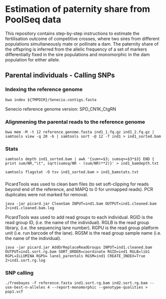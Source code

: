 # Estimation of paternity share from PoolSeq data

This repository contains step-by-step instructions to estimate the fertilisation outcome of competitive crosses, where two sires from different populations simultaneously mate or pollinate a dam. The paternity share of the offspring is inferred from the allelic frequency of a set of markers differentially fixed in the sire populations and monomorphic in the dam population for either allele. 



## Parental individuals - Calling SNPs



### Indexing the reference genome


```
bwa index ${TMPDIR}/Senecio.contigs.fasta
```

Senecio reference genome version: SPD_CN1K_CtgRN


### Alignmening the parental reads to the reference genome



```
bwa mem -M -t 12 reference_genome.fasta ind1_1.fq.gz ind1_2.fq.gz | samtools view -q 20 -b | samtools sort -@ 12 -T ind1 > ind1_sorted.bam
```

### Stats


```
samtools depth ind1_sorted.bam | awk '{sum+=$3; sumsq+=$3*$3} END { print sum/NR,"\t", sqrt(sumsq/NR - (sum/NR)**2)}' > ind1_bamdepth.txt
```

```
samtools flagstat -O tsv ind1_sorted.bam > ind1_bamstats.txt
```


### 

PicardTools was used to clean bam files (to set soft-clipping for reads beyond end of the reference, and MAPQ to 0 for unmapped reads). PCR duplicates were not marked for removal.

```
java -jar picard.jar CleanSam INPUT=ind1.bam OUTPUT=ind1.cleaned.bam 2>ind1.cleaned.bam.log
```

PicardTools was used to add read groups to each individual. RGID is the read group ID, (i.e. the name of the individual). RGLB is the read group library, (i.e. the sequencing lane number). RGPU is the read group platform unit (i.e. run barcode of the lane). RGSM is the read group sample name (i.e. the name of the individual).

```
java -jar picard.jar AddOrReplaceReadGroups INPUT=ind1.cleaned.bam OUTPUT=ind1.sort.rg.bam SORT_ORDER=coordinate RGID=ind1 RGLB=lib1 RGPL=ILLUMINA RGPU= lane1_parentals RGSM=ind1 CREATE_INDEX=True 2>ind1.sort.rg.log
```

### SNP calling

```
./freebayes -f reference.fasta ind1.sort.rg.bam ind2.sort.rg.bam --use-best-n-alleles 4 --report-monomorphic --genotype-qualities > pop1.vcf
```





